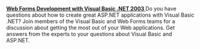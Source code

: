 <a name="vb_july6"> [ <b>Web Forms Development with Visual Basic .NET 2003 </b> ](http://communities2.microsoft.com/home/chatroom.aspx?siteid=34000014) Do you have questions about how to create great ASP.NET applications with Visual Basic .NET? Join members of the Visual Basic and Web Forms teams for a discussion about getting the most out of your Web applications. Get answers from the experts to your questions about Visual Basic and ASP.NET.</a>